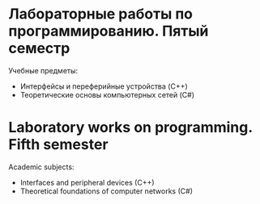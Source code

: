 # Лабораторные работы по программированию. Пятый семестр
Учебные предметы:
- Интерфейсы и переферийные устройства (C++)
- Теоретические основы компьютерных сетей (C#)

# Laboratory works on programming. Fifth semester
Academic subjects:
- Interfaces and peripheral devices (C++)
- Theoretical foundations of computer networks (C#)
